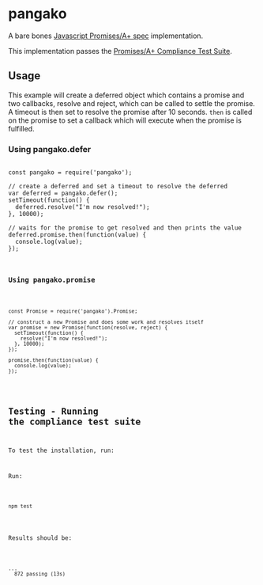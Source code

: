 # pangako

A bare bones [Javascript Promises/A+ spec](https://github.com/promises-aplus/promises-spec) implementation.

This implementation passes the [Promises/A+ Compliance Test Suite](https://github.com/promises-aplus/promises-tests).

## Usage

This example will create a deferred object which contains a promise and two
callbacks, resolve and reject, which can be called to settle the promise. A
timeout is then set to resolve the promise after 10 seconds. `then` is called
on the promise to set a callback which will execute when the promise is
fulfilled.

### Using pangako.defer

<pre><code>
const pangako = require('pangako');

// create a deferred and set a timeout to resolve the deferred
var deferred = pangako.defer();
setTimeout(function() {
  deferred.resolve("I'm now resolved!");
}, 10000);

// waits for the promise to get resolved and then prints the value
deferred.promise.then(function(value) {
  console.log(value);
});
</code</pre>

### Using pangako.promise

<pre><code>
const Promise = require('pangako').Promise;

// construct a new Promise and does some work and resolves itself
var promise = new Promise(function(resolve, reject) {
  setTimeout(function() {
    resolve("I'm now resolved!");
  }, 10000);
});

promise.then(function(value) {
  console.log(value);
});
</code></pre>

## Testing - Running the compliance test suite

To test the installation, run:

Run:
<pre><code>
npm test
</code></pre>

Results should be:
<pre><code>
...
  872 passing (13s)
</code></pre>
